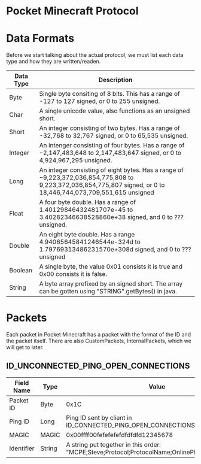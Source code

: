 Pocket Minecraft Protocol
==================

Data Formats
==================

Before we start talking about the actual protocol, we must list each data type and how they are written/readen.

Data Type | Description
--------- | -----------
Byte      | Single byte consiting of 8 bits. This has a range of -127 to 127 signed, or 0 to 255 unsigned.
Char      | A single unicode value, also functions as an unsigned short.
Short     | An integer consisting of two bytes. Has a range of -32,768 to 32,767 signed, or 0 to 65,535 unsigned.
Integer   | An intenger consisting of four bytes. Has a range of −2,147,483,648 to 2,147,483,647 signed, or 0 to 4,924,967,295 unsigned.
Long      | An integer consisting of eight bytes. Has a range of −9,223,372,036,854,775,808 to 9,223,372,036,854,775,807 signed, or 0 to 18,446,744,073,709,551,615 unsigned
Float     | A four byte double. Has a range of 1.40129846432481707e-45 to 3.40282346638528860e+38 signed, and 0 to ??? unsigned.
Double    | An eight byte double. Has a range 4.94065645841246544e-324d to 1.79769313486231570e+308d signed, and 0 to ??? unsigned
Boolean   | A single byte, the value 0x01 consists it is true and 0x00 consists it is false.
String    | A byte array prefixed by an signed short. The array can be gotten using "STRING".getBytes() in java.


Packets
=================
Each packet in Pocket Minecraft has a packet with the format of the ID and the packet itself.
There are also CustomPackets, InternalPackets, which we will get to later.

ID_UNCONNECTED_PING_OPEN_CONNECTIONS
-----------------

Field Name | Type   | Value
---------- | ------ | -----
Packet ID  | Byte   | 0x1C
Ping ID    | Long   | Ping ID sent by client in ID_CONNECTED_PING_OPEN_CONNECTIONS
MAGIC      | MAGIC  | 0x00ffff00fefefefefdfdfdfd12345678
Identifier | String | A string put together in this order: "MCPE;Steve;Protocol;ProtocolName;OnlinePlayers;MaxPlayers"


